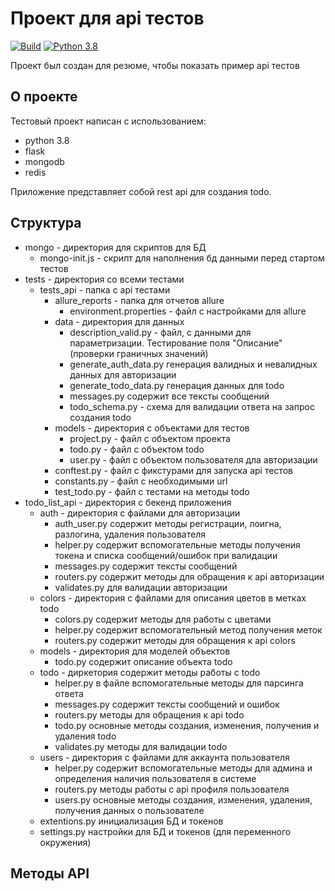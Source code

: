 # Проект для api тестов

[![Build](https://img.shields.io/travis/com/kassiopea/api_tests_todo/main)](https://img.shields.io/travis/com/kassiopea/api_tests_todo/main)
[![Python 3.8](https://img.shields.io/badge/python-3.8-blue.svg)](https://www.python.org/downloads/release/python-380/)

Проект был создан для резюме, чтобы показать пример api тестов

## О проекте
Тестовый проект написан с использованием:
- python 3.8
- flask
- mongodb
- redis

Приложение представляет собой rest api для создания todo.

## Структура

- mongo - директория для скриптов для БД
    - mongo-init.js - скрипт для наполнения бд данными перед стартом тестов
- tests - директория со всеми тестами
    - tests_api - папка с api тестами
        - allure_reports - папка для отчетов allure
            - environment.properties - файл с настройками для allure
        - data - директория для данных
            - description_valid.py - файл, с данными для параметризации.
            Тестирование поля "Описание" (проверки граничных значений)
            - generate_auth_data.py генерация валидных и невалидных данных для авторизации
            - generate_todo_data.py генерация данных для todo
            - messages.py содержит все тексты сообщений
            - todo_schema.py - схема для валидации ответа на запрос создания todo
        - models - директория с объектами для тестов
            - project.py - файл с объектом проекта
            - todo.py - файл с объектом todo
            - user.py - файл с объектом пользователя дла авторизации
        - conftest.py - файл с фикстурами для запуска api тестов
        - constants.py - файл с необходимыми url
        - test_todo.py - файл с тестами на методы todo
- todo_list_api - директория с бекенд приложения
    - auth - директория с файлами для авторизации
        - auth_user.py содержит методы регистрации, лоигна, разлогина, удаления пользователя
        - helper.py содержит вспомогательные методы получения токена и списка сообщений/ошибок при валидации
        - messages.py содержит тексты сообщений
        - routers.py содержит методы для обращения к api авторизации
        - validates.py для валидации авторизации
    - colors - директория с файлами для описания цветов в метках todo
        - colors.py содержит методы для работы с цветами
        - helper.py содержит вспомогательный метод получения меток
        - routers.py содержит методы для обращения к api colors
    - models - директория для моделей объектов
        - todo.py содержит описание объекта todo
    - todo - диркетория содержит методы работы с todo
        - helper.py в файле вспомогательные методы для парсинга ответа
        - messages.py содержит тексты сообщений и ошибок
        - routers.py методы для обращения к api todo
        - todo.py основные методы создания, изменения, получения и удаления todo
        - validates.py методы для валидации todo
    - users - директория с файлами для аккаунта пользователя
        - helper.py содержит вспомогательные методы для админа и определения наличия пользователя в системе
        - routers.py методы работы с api профиля пользователя
        - users.py основные методы создания, изменения, удаления, получения данных о пользователе
    - extentions.py инициализация БД и токенов
    - settings.py настройки для БД и токенов (для переменного окружения)
        
        

## Методы API





